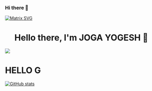 ### Hi there 👋

[![Matrix SVG](https://raw.githubusercontent.com/rodrigograca31/rodrigograca31/master/matrix.svg)](https://www.youtube.com/channel/UCcSu42m7xhCumIKkKupnpRA) 
<p>
  <h1 align="center"><b>Hello there, I'm JOGA YOGESH 👋</b></h1>
</p>


![](https://komarev.com/ghpvc/?username=yogeshjoga)

# HELLO G

[![ GitHub stats](https://github-readme-stats.vercel.app/api?username=JAVA-LEARNING-CODE&show_icons=true&theme=radical)](https://github.com/yogeshjoga/JAVA-LEARNING-CODE)


<!--


### Hi there <img src="https://github.com/TheDudeThatCode/TheDudeThatCode/raw/master/Assets/Hi.gif" style="max-width:100%;" width="29px"> 
Here are some ideas to get you started:



[![Ashutosh's github activity graph](https://activity-graph.herokuapp.com/graph?username=yogeshjoga&theme=dracula)](https://github.com/yogeshjoga/java-learning-code)


<!--
**yogeshjoga/yogeshjoga** is a ✨ _special_ ✨ repository because its `README.md` (this file) appears on your GitHub profile.


### Hi there <img src="https://github.com/TheDudeThatCode/TheDudeThatCode/raw/master/Assets/Hi.gif" style="max-width:100%;" width="29px"> 
Here are some ideas to get you started:

[![Ashutosh's github activity graph](https://activity-graph.herokuapp.com/graph?username=yogeshjoga&theme=dracula)](https://github.com/yogeshjoga)

- 🔭 I’m currently working on ...
- 🌱 I’m currently learning ...
- 👯 I’m looking to collaborate on ...
- 🤔 I’m looking for help with ...
- 💬 Ask me about ...
- 📫 How to reach me: ...
- 😄 Pronouns: ...
- ⚡ Fun fact: ...
-->
